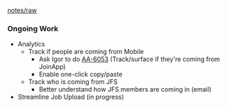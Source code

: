 ---
---

[notes/raw](raw.md)

### Ongoing Work

* Analytics
  * Track if people are coming from Mobile
    * Ask Igor to do [AA-6053](https://joblio.atlassian.net/browse/AA-6053) (Track/surface if they're coming from JoinApp)
    * Enable one-click copy/paste
  * Track who is coming from JFS
    * Better understand how JFS members are coming in (email)
* Streamline Job Upload (in progress)
